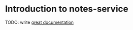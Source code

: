 # Introduction to notes-service

TODO: write [great documentation](http://jacobian.org/writing/what-to-write/)
